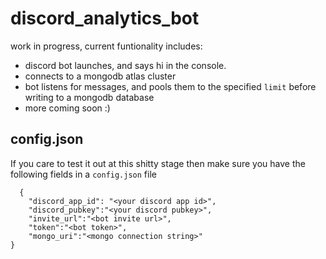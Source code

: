 # discord_analytics_bot

work in progress, current funtionality includes: 
- discord bot launches, and says hi in the console.
- connects to a mongodb atlas cluster
- bot listens for messages, and pools them to the specified `limit` before writing to a mongodb database
- more coming soon :)

## config.json
If you care to test it out at this shitty stage then make sure you have the following fields in a `config.json` file
```
  {
    "discord_app_id": "<your discord app id>",
    "discord_pubkey":"<your discord pubkey>",
    "invite_url":"<bot invite url>",
    "token":"<bot token>",
    "mongo_uri":"<mongo connection string>"
}
```


